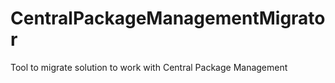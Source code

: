 # CentralPackageManagementMigrator
Tool to migrate solution to work with Central Package Management
